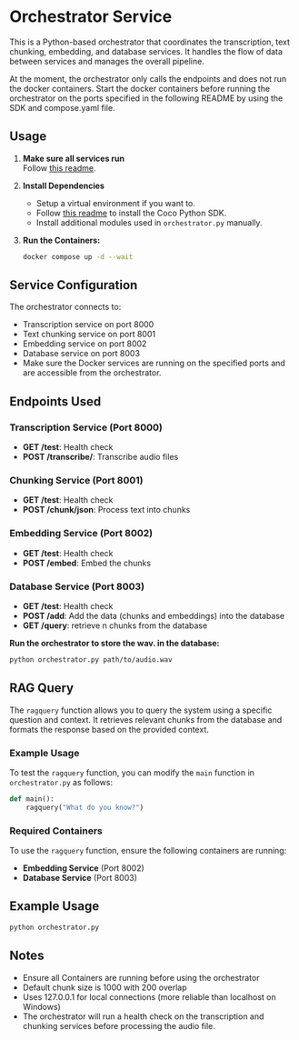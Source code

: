 # Orchestrator Service

This is a Python-based orchestrator that coordinates the transcription, text chunking, embedding, and database services. It handles the flow of data between services and manages the overall pipeline.

At the moment, the orchestrator only calls the endpoints and does not run the docker containers. Start the docker containers before running the orchestrator on the ports specified in the following README by using the SDK and compose.yaml file.

## Usage
1. **Make sure all services run**  
   Follow [this readme](../README.md).

2. **Install Dependencies**
   - Setup a virtual environment if you want to.
   - Follow [this readme](../sdk/README.md) to install the Coco Python SDK.
   - Install additional modules used in `orchestrator.py` manually.
   
3. **Run the Containers:**
   ```bash
   docker compose up -d --wait
   ```

## Service Configuration

The orchestrator connects to:
- Transcription service on port 8000
- Text chunking service on port 8001
- Embedding service on port 8002
- Database service on port 8003
- Make sure the Docker services are running on the specified ports and are accessible from the orchestrator.

## Endpoints Used

### Transcription Service (Port 8000)
- **GET /test**: Health check
- **POST /transcribe/**: Transcribe audio files

### Chunking Service (Port 8001)
- **GET /test**: Health check
- **POST /chunk/json**: Process text into chunks

### Embedding Service (Port 8002)
- **GET /test**: Health check
- **POST /embed**: Embed the chunks

### Database Service (Port 8003)
- **GET /test**: Health check
- **POST /add**: Add the data (chunks and embeddings) into the database
- **GET /query**: retrieve n chunks from the database


**Run the orchestrator to store the wav. in the database:**
```bash
python orchestrator.py path/to/audio.wav
```

## RAG Query

The `ragquery` function allows you to query the system using a specific question and context. It retrieves relevant chunks from the database and formats the response based on the provided context.

### Example Usage
To test the `ragquery` function, you can modify the `main` function in `orchestrator.py` as follows:

```python
def main():
    ragquery("What do you know?")
```

### Required Containers
To use the `ragquery` function, ensure the following containers are running:

- **Embedding Service** (Port 8002)
- **Database Service** (Port 8003)

## Example Usage

```bash
python orchestrator.py
```

## Notes

- Ensure all Containers are running before using the orchestrator
- Default chunk size is 1000 with 200 overlap
- Uses 127.0.0.1 for local connections (more reliable than localhost on Windows)
- The orchestrator will run a health check on the transcription and chunking services before processing the audio file.